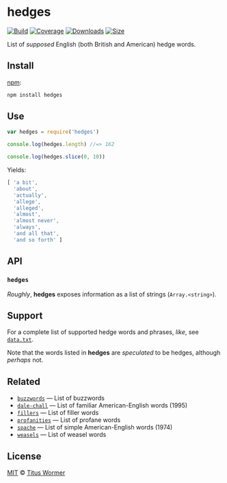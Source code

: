 # hedges

[![Build][build-badge]][build]
[![Coverage][coverage-badge]][coverage]
[![Downloads][downloads-badge]][downloads]
[![Size][size-badge]][size]

List of *supposed* English (both British and American) hedge words.

## Install

[npm][]:

```sh
npm install hedges
```

## Use

```js
var hedges = require('hedges')

console.log(hedges.length) //=> 162

console.log(hedges.slice(0, 10))
```

Yields:

```js
[ 'a bit',
  'about',
  'actually',
  'allege',
  'alleged',
  'almost',
  'almost never',
  'always',
  'and all that',
  'and so forth' ]
```

## API

### `hedges`

*Roughly*, **hedges** exposes information as a list of strings
(`Array.<string>`).

## Support

For a complete list of supported hedge words and phrases, *like*, see
[`data.txt`][data].

Note that the words listed in **hedges** are *speculated* to be hedges, although
*perhaps* not.

## Related

*   [`buzzwords`](https://github.com/words/buzzwords)
    — List of buzzwords
*   [`dale-chall`](https://github.com/words/dale-chall)
    — List of familiar American-English words (1995)
*   [`fillers`](https://github.com/words/fillers)
    — List of filler words
*   [`profanities`](https://github.com/words/profanities)
    — List of profane words
*   [`spache`](https://github.com/words/spache)
    — List of simple American-English words (1974)
*   [`weasels`](https://github.com/words/weasels)
    — List of weasel words

## License

[MIT][license] © [Titus Wormer][author]

<!-- Definitions -->

[build-badge]: https://github.com/words/hedges/workflows/main/badge.svg

[build]: https://github.com/words/hedges/actions

[coverage-badge]: https://img.shields.io/codecov/c/github/words/hedges.svg

[coverage]: https://codecov.io/github/words/hedges

[downloads-badge]: https://img.shields.io/npm/dm/hedges.svg

[downloads]: https://www.npmjs.com/package/hedges

[size-badge]: https://img.shields.io/bundlephobia/minzip/hedges.svg

[size]: https://bundlephobia.com/result?p=hedges

[npm]: https://docs.npmjs.com/cli/install

[license]: license

[author]: https://wooorm.com

[data]: data.txt
